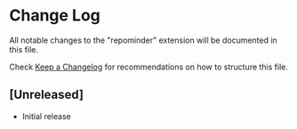 # Change Log

All notable changes to the "repominder" extension will be documented in this file.

Check [Keep a Changelog](http://keepachangelog.com/) for recommendations on how to structure this file.

## [Unreleased]

- Initial release